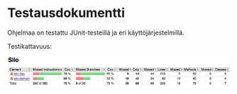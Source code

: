 # Testausdokumentti

Ohjelmaa on testattu JUnit-testeillä ja eri käyttöjärjestelmillä.

Testikattavuus: 

<img src="https://github.com/iisu36/ot-harjoitustyo/blob/master/dokumentaatio/kuvat/codecoverage.png">
